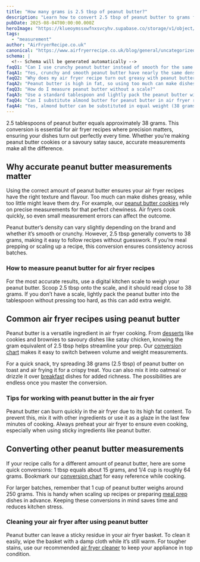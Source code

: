 ```yaml
---
title: "How many grams is 2.5 tbsp of peanut butter?"
description: "Learn how to convert 2.5 tbsp of peanut butter to grams for perfect air fryer recipes. Get precise measurements in seconds!"
pubDate: 2025-08-04T00:00:00.000Z
heroImage: "https://klueoymssxwfnxsvcyhv.supabase.co/storage/v1/object/public/Shmucket/how-many-grams-is-2-5-tbsp-peanut-butter.webp"
tags:
  - "measurement"
author: "AirFryerRecipe.co.uk"
canonical: "https://www.airfryerrecipe.co.uk/blog/general/uncategorized/how-many-grams-is-2-5-tbsp-peanut-butter"
schema: |
  <!-- Schema will be generated automatically -->
faqQ1: "Can I use crunchy peanut butter instead of smooth for the same weight?"
faqA1: "Yes, crunchy and smooth peanut butter have nearly the same density, so 2.5 tbsp of either will weigh around 38 grams. However, crunchy peanut butter may settle differently in the tablespoon, so using a scale is best for accuracy."
faqQ2: "Why does my air fryer recipe turn out greasy with peanut butter?"
faqA2: "Peanut butter is high in fat, so using too much can make dishes greasy. Stick to the recommended 38 grams (2.5 tbsp) and avoid overloading the air fryer basket. Preheating the air fryer also helps distribute heat evenly."
faqQ3: "How do I measure peanut butter without a scale?"
faqA3: "Use a standard tablespoon and lightly pack the peanut butter without pressing too hard. Level off the top with a knife for an approximate 15-gram measure per tablespoon. For 2.5 tbsp, you’d use about 38 grams."
faqQ4: "Can I substitute almond butter for peanut butter in air fryer recipes?"
faqA4: "Yes, almond butter can be substituted in equal weight (38 grams for 2.5 tbsp). However, it has a milder flavour and may alter the taste slightly. Adjust cooking times if needed, as almond butter can behave differently under heat."
---
```

<p>2.5 tablespoons of peanut butter equals approximately 38 grams. This conversion is essential for air fryer recipes where precision matters, ensuring your dishes turn out perfectly every time. Whether you’re making peanut butter cookies or a savoury satay sauce, accurate measurements make all the difference.</p>  

<h2>Why accurate peanut butter measurements matter</h2>  
<p>Using the correct amount of peanut butter ensures your air fryer recipes have the right texture and flavour. Too much can make dishes greasy, while too little might leave them dry. For example, our <a href=https://www.airfryerrecipe.co.uk/recipes>peanut butter cookies</a> rely on precise measurements for that perfect chewiness. Air fryers cook quickly, so even small measurement errors can affect the outcome.</p>  

<p>Peanut butter’s density can vary slightly depending on the brand and whether it’s smooth or crunchy. However, 2.5 tbsp generally converts to 38 grams, making it easy to follow recipes without guesswork. If you’re meal prepping or scaling up a recipe, this conversion ensures consistency across batches.</p>  

<h3>How to measure peanut butter for air fryer recipes</h3>  
<p>For the most accurate results, use a digital kitchen scale to weigh your peanut butter. Scoop 2.5 tbsp onto the scale, and it should read close to 38 grams. If you don’t have a scale, lightly pack the peanut butter into the tablespoon without pressing too hard, as this can add extra weight.</p>  

<h2>Common air fryer recipes using peanut butter</h2>  
<p>Peanut butter is a versatile ingredient in air fryer cooking. From <a href=https://www.airfryerrecipe.co.uk/recipe-category/dessert>desserts</a> like cookies and brownies to savoury dishes like satay chicken, knowing the gram equivalent of 2.5 tbsp helps streamline your prep. Our <a href=https://www.airfryerrecipe.co.uk/air-fryer-conversion-chart>conversion chart</a> makes it easy to switch between volume and weight measurements.</p>  

<p>For a quick snack, try spreading 38 grams (2.5 tbsp) of peanut butter on toast and air frying it for a crispy treat. You can also mix it into oatmeal or drizzle it over <a href=https://www.airfryerrecipe.co.uk/recipe-category/breakfast>breakfast</a> dishes for added richness. The possibilities are endless once you master the conversion.</p>  

<h3>Tips for working with peanut butter in the air fryer</h3>  
<p>Peanut butter can burn quickly in the air fryer due to its high fat content. To prevent this, mix it with other ingredients or use it as a glaze in the last few minutes of cooking. Always preheat your air fryer to ensure even cooking, especially when using sticky ingredients like peanut butter.</p>  

<h2>Converting other peanut butter measurements</h2>  
<p>If your recipe calls for a different amount of peanut butter, here are some quick conversions: 1 tbsp equals about 15 grams, and 1/4 cup is roughly 64 grams. Bookmark our <a href=https://www.airfryerrecipe.co.uk/air-fryer-conversion-chart>conversion chart</a> for easy reference while cooking.</p>  

<p>For larger batches, remember that 1 cup of peanut butter weighs around 250 grams. This is handy when scaling up recipes or preparing <a href=https://www.airfryerrecipe.co.uk/recipe-category/meal-prep>meal prep</a> dishes in advance. Keeping these conversions in mind saves time and reduces kitchen stress.</p>  

<h3>Cleaning your air fryer after using peanut butter</h3>  
<p>Peanut butter can leave a sticky residue in your air fryer basket. To clean it easily, wipe the basket with a damp cloth while it’s still warm. For tougher stains, use our recommended <a href=https://www.airfryerrecipe.co.uk/air-fryer-cleaner>air fryer cleaner</a> to keep your appliance in top condition.</p>
